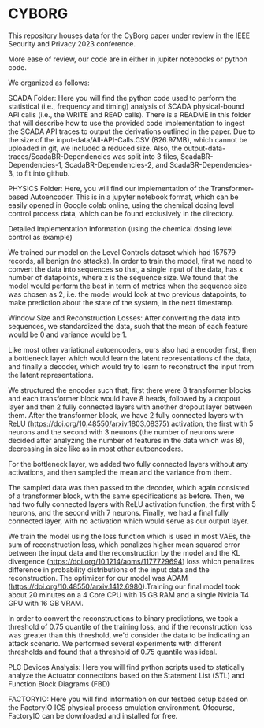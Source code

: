 # CYBORG 
This repository houses data for the CyBorg paper under review in the IEEE Security and Privacy 2023 conference. 

More ease of review, our code are in either in jupiter notebooks or python code. 


We organized as follows:

SCADA Folder: Here you will find the python code used to perform the statistical (i.e., frequency and timing) analysis of SCADA physical-bound API calls (i.e., the WRITE and READ calls). There is a README in this folder that will describe how to use the provided code implementation to ingest the SCADA API traces to output the derivations outlined in the paper.  Due to the size of the input-data/All-API-Calls.CSV (826.97MB), which cannot be uploaded in git, we included a reduced size. Also, the output-data-traces/ScadaBR-Dependencies was split into 3 files, ScadaBR-Dependencies-1, ScadaBR-Dependencies-2, and ScadaBR-Dependencies-3, to fit into github. 

PHYSICS Folder: Here, you will find our implementation of the Transformer-based Autoencoder. This is in a jupyter notebook format, which can be easily opened in Google colab online, using the chemical dosing level control process data, which can be found exclusively in the directory. 

Detailed Implementation Information (using the chemical dosing level control as example)

We trained our model on the Level Controls dataset which had 157579 records, all benign (no attacks). In order to train the model, first we need to convert the data into sequences so that, a single input of the data, has x number of datapoints, where x is the sequence size. We found that the model would perform the best in term of metrics when the sequence size was chosen as 2, i.e. the model would look at two previous datapoints, to make prediction about the state of the system, in the next timestamp.

Window Size and Reconstruction Losses:
After converting the data into sequences, we standardized the data, such that the mean of each feature would be 0 and variance would be 1.

Like most other variational autoencoders, ours also had a encoder first, then a bottleneck layer which would learn the latent representations of the data, and finally a decoder, which would try to learn to reconstruct the input from the latent representations. 

We structured the encoder such that, first there were 8 transformer blocks and each transformer block would have 8 heads, followed by a dropout layer and then 2 fully connected layers with another dropout layer between them.  After the transformer block, we have 2 fully connected layers with ReLU (https://doi.org/10.48550/arxiv.1803.08375) activation, the first with 5 neurons and the second with 3 neurons (the number of neurons were decided after analyzing the number of features in the data which was 8), decreasing in size like as in most other autoencoders. 

For the bottleneck layer, we added two fully connected layers without any activations, and then sampled the mean and the variance from them. 

The sampled data was then passed to the decoder, which again consisted of a transformer block, with the same specifications as before. Then, we had two fully connected layers with ReLU activation function, the first with 5 neurons, and the second with 7 neurons. Finally, we had a final fully connected layer, with no activation which would serve as our output layer.

We train the model using the loss function which is used in most VAEs, the sum of reconstruction loss, which penalizes higher mean squared error between the input data and the reconstruction by the model and the KL divergence (https://doi.org/10.1214/aoms/1177729694) loss which penalizes difference in probability distributions of the input data and the reconstruction. The optimizer for our model was ADAM (https://doi.org/10.48550/arxiv.1412.6980).Training our final model took about 20 minutes on a 4 Core CPU with 15 GB RAM and a single Nvidia T4 GPU with 16 GB VRAM. 

In order to convert the reconstructions to binary predictions, we took a threshold of 0.75 quantile of the training loss, and if the reconstruction loss was greater than this threshold, we'd consider the data to be indicating an attack scenario. We performed several experiments with different thresholds and found that a threshold of 0.75 quantile was ideal.

PLC Devices Analysis: Here you will find python scripts used to statically analyze the Actuator connections based on the Statement List (STL) and Function Block Diagrams (FBD)


FACTORYIO: Here you will find information on our testbed setup based on the FactoryIO ICS physical process emulation environment. Ofcourse, FactoryIO can be downloaded and installed for free. 




